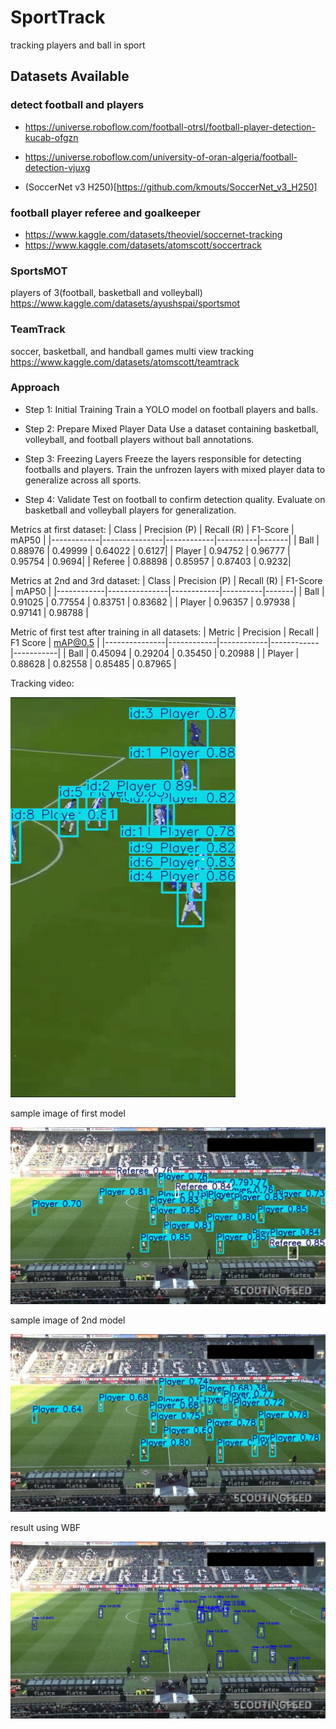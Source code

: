 # SportTrack
tracking players and ball in sport

## Datasets Available
### detect football and players
* https://universe.roboflow.com/football-otrsl/football-player-detection-kucab-ofgzn
* https://universe.roboflow.com/university-of-oran-algeria/football-detection-vjuxg

* (SoccerNet v3 H250)[https://github.com/kmouts/SoccerNet_v3_H250]
### football player referee and goalkeeper
* https://www.kaggle.com/datasets/theoviel/soccernet-tracking
* https://www.kaggle.com/datasets/atomscott/soccertrack

### SportsMOT
players of 3(football, basketball and volleyball)
https://www.kaggle.com/datasets/ayushspai/sportsmot

### TeamTrack
soccer, basketball, and handball games
multi view tracking
https://www.kaggle.com/datasets/atomscott/teamtrack


### Approach
* Step 1: Initial Training
Train a YOLO model on football players and balls.

* Step 2: Prepare Mixed Player Data
Use a dataset containing basketball, volleyball, and football players without ball annotations.

* Step 3: Freezing Layers
Freeze the layers responsible for detecting footballs and players.
Train the unfrozen layers with mixed player data to generalize across all sports.

* Step 4: Validate
Test on football to confirm detection quality.
Evaluate on basketball and volleyball players for generalization.


Metrics at first dataset:
| Class      | Precision (P) | Recall (R) | F1-Score | mAP50 |
|------------|---------------|------------|----------|-------|
| Ball       | 0.88976       | 0.49999    | 0.64022  | 0.6127|
| Player     | 0.94752       | 0.96777    | 0.95754  | 0.9694|
| Referee    | 0.88898       | 0.85957    | 0.87403  | 0.9232|


Metrics at 2nd and 3rd dataset:
| Class      | Precision (P) | Recall (R) | F1-Score | mAP50 |
|------------|---------------|------------|----------|-------|
| Ball       | 0.91025       | 0.77554    | 0.83751  | 0.83682 |
| Player     | 0.96357       | 0.97938    | 0.97141  | 0.98788 |


Metric of first test after training in all datasets:
| Metric        | Precision  | Recall     | F1 Score   | mAP@0.5   |
|---------------|------------|------------|------------|-----------|
| Ball | 0.45094    | 0.29204    | 0.35450    | 0.20988   |
| Player | 0.88628    | 0.82558    | 0.85485    | 0.87965   |

Tracking video:

![Demo](assets/demo.gif)

sample image of first model

![Alt Text](assets/image1.jpg)

sample image of 2nd model

![Alt Text](assets/image2.jpg)

result using WBF

![Alt Text](assets/WBF.jpg)

